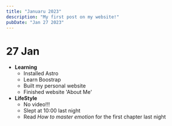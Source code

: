 ```yaml
---
title: "Januaru 2023"
description: "My first post on my website!"
pubDate: "Jan 27 2023"
---
```

# 27 Jan

- **Learning**
  - Installed Astro
  - Learn Boostrap
  - Built my personal website
  - Finished website 'About Me'
- **LifeStyle**
  - No video!!!
  - Slept at 10:00 last night
  - Read *How to master emotion* for the first chapter last night
